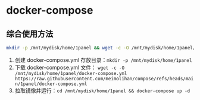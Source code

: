 # docker-compose

## 综合使用方法
```bash
mkdir -p /mnt/mydisk/home/1panel && wget -c -O /mnt/mydisk/home/1panel/docker-compose.yml https://raw.githubusercontent.com/meimolihan/compose/refs/heads/main/1panel/docker-compose.yml && cd /mnt/mydisk/home/1panel && docker-compose up -d
```

1. 创建 docker-compose.yml 存放目录：`mkdir -p /mnt/mydisk/home/1panel`
2. 下载 docker-compose.yml 文件：  `wget -c -O /mnt/mydisk/home/1panel/docker-compose.yml https://raw.githubusercontent.com/meimolihan/compose/refs/heads/main/1panel/docker-compose.yml `
3. 拉取镜像并运行：`cd /mnt/mydisk/home/1panel && docker-compose up -d`

